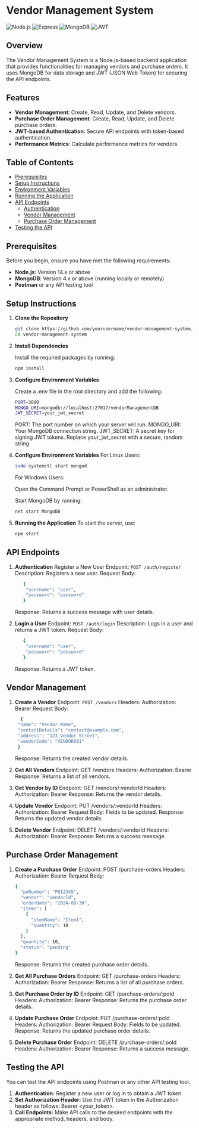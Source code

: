 # Vendor Management System

![Node.js](https://img.shields.io/badge/Node.js-339933?style=for-the-badge&logo=nodedotjs&logoColor=white)
![Express](https://img.shields.io/badge/Express-000000?style=for-the-badge&logo=express&logoColor=white)
![MongoDB](https://img.shields.io/badge/MongoDB-47A248?style=for-the-badge&logo=mongodb&logoColor=white)
![JWT](https://img.shields.io/badge/JWT-000000?style=for-the-badge&logo=JSON%20web%20tokens&logoColor=white)

## Overview

The Vendor Management System is a Node.js-based backend application that provides functionalities for managing vendors and purchase orders. It uses MongoDB for data storage and JWT (JSON Web Token) for securing the API endpoints.

## Features

- **Vendor Management**: Create, Read, Update, and Delete vendors.
- **Purchase Order Management**: Create, Read, Update, and Delete purchase orders.
- **JWT-based Authentication**: Secure API endpoints with token-based authentication.
- **Performance Metrics**: Calculate performance metrics for vendors.

## Table of Contents

- [Prerequisites](#prerequisites)
- [Setup Instructions](#setup-instructions)
- [Environment Variables](#environment-variables)
- [Running the Application](#running-the-application)
- [API Endpoints](#api-endpoints)
  - [Authentication](#authentication)
  - [Vendor Management](#vendor-management)
  - [Purchase Order Management](#purchase-order-management)
- [Testing the API](#testing-the-api)

## Prerequisites

Before you begin, ensure you have met the following requirements:

- **Node.js**: Version 14.x or above
- **MongoDB**: Version 4.x or above (running locally or remotely)
- **Postman** or any API testing tool

## Setup Instructions

1. **Clone the Repository**

   ```bash
   git clone https://github.com/yourusername/vendor-management-system.git
   cd vendor-management-system
2. **Install Dependencies**

   Install the required packages by running:

   ```bash
   npm install
3. **Configure Environment Variables**

   Create a .env file in the root directory and add the following:

   ```bash
   PORT=3000
   MONGO_URI=mongodb://localhost:27017/vendorManagementDB
   JWT_SECRET=your_jwt_secret
   ```
   PORT: The port number on which your server will run.
   MONGO_URI: Your MongoDB connection string.
   JWT_SECRET: A secret key for signing JWT tokens. Replace your_jwt_secret with a secure, random string.


4. **Configure Environment Variables**
   For Linux Users:
   ```bash
   sudo systemctl start mongod
   ```
   For Windows Users:

   Open the Command Prompt or PowerShell as an administrator.

   Start MongoDB by running:
   ```bash
   net start MongoDB
   ```
5. **Running the Application**
   To start the server, use:
   ```bash
   npm start
   ```

## API Endpoints
1. **Authentication**
   Register a New User
   Endpoint: `POST /auth/register`
   Description: Registers a new user.
   Request Body:
   ```bash
      {
       "username": "user",
       "password": "password"
      }
   ```
   Response: Returns a success message with user details.

2. **Login a User**
   Endpoint: `POST /auth/login`
   Description: Logs in a user and returns a JWT token.
   Request Body:
   ```bash
      {       
       "username": "user",
       "password": "password"
      }
   ```
   Response: Returns a JWT token.

## Vendor Management
1. **Create a Vendor**
   Endpoint: `POST /vendors`
   Headers: Authorization: Bearer <token>
   Request Body:
   ```bash
     {
    "name": "Vendor Name",
    "contactDetails": "contact@example.com",
    "address": "123 Vendor Street",
    "vendorCode": "VENDOR001"
    }
   ```
   Response: Returns the created vendor details.
   
3. **Get All Vendors**
   Endpoint: GET /vendors
   Headers: Authorization: Bearer <token>
   Response: Returns a list of all vendors.

4. **Get Vendor by ID**
   Endpoint: GET /vendors/:vendorId
   Headers: Authorization: Bearer <token>
   Response: Returns the vendor details.

4. **Update Vendor**
    Endpoint: PUT /vendors/:vendorId
    Headers: Authorization: Bearer <token>
    Request Body: Fields to be updated.
    Response: Returns the updated vendor details.

5. **Delete Vendor**
    Endpoint: DELETE /vendors/:vendorId
    Headers: Authorization: Bearer <token>
    Response: Returns a success message.

## Purchase Order Management

1. **Create a Purchase Order**
    Endpoint: POST /purchase-orders
    Headers: Authorization: Bearer <token>
    Request Body:
    ```bash
    {
      "poNumber": "PO12345",
      "vendor": "vendorId",
      "orderDate": "2024-08-30",
      "items": [
        {
          "itemName": "Item1",
          "quantity": 10
        }
      ],
      "quantity": 10,
      "status": "pending"
    }
    ```
    Response: Returns the created purchase order details.

3. **Get All Purchase Orders**
    Endpoint: GET /purchase-orders
    Headers: Authorization: Bearer <token>
    Response: Returns a list of all purchase orders.

4. **Get Purchase Order by ID**
    Endpoint: GET /purchase-orders/:poId
    Headers: Authorization: Bearer <token>
    Response: Returns the purchase order details.

5. **Update Purchase Order**
    Endpoint: PUT /purchase-orders/:poId
    Headers: Authorization: Bearer <token>
    Request Body: Fields to be updated.
    Response: Returns the updated purchase order details.
   
6. **Delete Purchase Order**
    Endpoint: DELETE /purchase-orders/:poId
    Headers: Authorization: Bearer <token>
    Response: Returns a success message.

## Testing the API
You can test the API endpoints using Postman or any other API testing tool.

1. **Authentication:** Register a new user or log in to obtain a JWT token.
2. **Set Authorization Header:** Use the JWT token in the Authorization header as follows: Bearer <your_token>.
3. **Call Endpoints:** Make API calls to the desired endpoints with the appropriate method, headers, and body.

